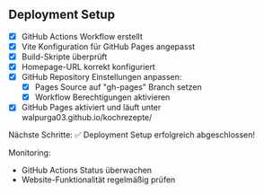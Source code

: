 ## Deployment Setup

- [x] GitHub Actions Workflow erstellt
- [x] Vite Konfiguration für GitHub Pages angepasst
- [x] Build-Skripte überprüft
- [x] Homepage-URL korrekt konfiguriert
- [x] GitHub Repository Einstellungen anpassen:
  - [x] Pages Source auf "gh-pages" Branch setzen
  - [x] Workflow Berechtigungen aktivieren
- [x] GitHub Pages aktiviert und läuft unter walpurga03.github.io/kochrezepte/

Nächste Schritte:
✅ Deployment Setup erfolgreich abgeschlossen!

Monitoring:
- GitHub Actions Status überwachen
- Website-Funktionalität regelmäßig prüfen 